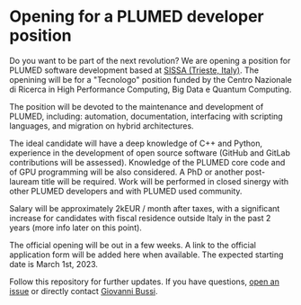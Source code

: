 # Opening for a PLUMED developer position

Do you want to be part of the next revolution? We are opening a position for PLUMED software development based at [SISSA (Trieste, Italy)](https://www.sissa.it). The openining will be for a "Tecnologo" position funded by the Centro Nazionale di Ricerca in High Performance Computing, Big Data e Quantum Computing.

The position will be devoted to the maintenance and development of PLUMED, including: automation, documentation, interfacing with scripting languages, and migration on hybrid architectures.

The ideal candidate will have a deep knowledge of C++ and Python, experience in the development of open source software (GitHub and GitLab contributions will be assessed). Knowledge of the PLUMED core code and of GPU programming will be also considered. A PhD or another post-lauream title will be required. Work will be performed in closed sinergy with other PLUMED developers and with PLUMED used community.

Salary will be approximately 2kEUR / month after taxes, with a significant increase for candidates with fiscal residence outside Italy in the past 2 years (more info later on this point).

The official opening will be out in a few weeks. A link to the official application form will be added here when available. The expected starting date is March 1st, 2023.

Follow this repository for further updates. If you have questions, [open an issue](https://github.com/plumed/opening-2023/issues) or directly contact [Giovanni Bussi](mailto:bussi@sissa.it).
